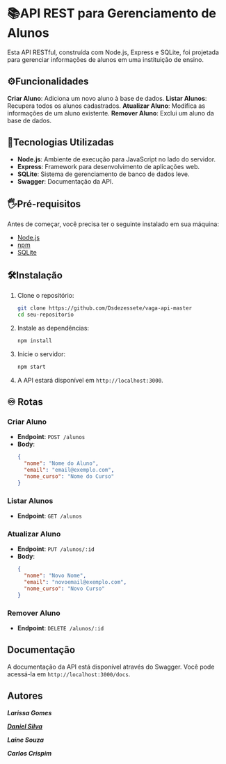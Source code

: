 # 📚API REST para Gerenciamento de Alunos

Esta API RESTful, construída com Node.js, Express e SQLite, foi projetada para gerenciar informações de alunos em uma instituição de ensino.


## ⚙️Funcionalidades

**Criar Aluno**: Adiciona um novo aluno à base de dados.
**Listar Alunos**: Recupera todos os alunos cadastrados.
**Atualizar Aluno**: Modifica as informações de um aluno existente.
**Remover Aluno**: Exclui um aluno da base de dados.

## 🔨Tecnologias Utilizadas

- **Node.js**: Ambiente de execução para JavaScript no lado do servidor.
- **Express**: Framework para desenvolvimento de aplicações web.
- **SQLite**: Sistema de gerenciamento de banco de dados leve.
- **Swagger**: Documentação da API.

## 🖐️Pré-requisitos

Antes de começar, você precisa ter o seguinte instalado em sua máquina:

- [Node.js](https://nodejs.org/)
- [npm](https://www.npmjs.com/)
- [SQLite](https://www.sqlite.org/)

## 🛠️Instalação

1. Clone o repositório:
   ```bash
   git clone https://github.com/Dsdezessete/vaga-api-master
   cd seu-repositorio
   
2. Instale as dependências:
   ```bash
   npm install
   ```

3. Inicie o servidor:
   ```bash
   npm start
   ```

4. A API estará disponível em `http://localhost:3000`.

## ♾ Rotas

### Criar Aluno

- **Endpoint**: `POST /alunos`
- **Body**:
  ```json
  {
    "nome": "Nome do Aluno",
    "email": "email@exemplo.com",
    "nome_curso": "Nome do Curso"
  }
  ```

### Listar Alunos

- **Endpoint**: `GET /alunos`

### Atualizar Aluno

- **Endpoint**: `PUT /alunos/:id`
- **Body**:
  ```json
  {
    "nome": "Novo Nome",
    "email": "novoemail@exemplo.com",
    "nome_curso": "Novo Curso"
  }
  ```

### Remover Aluno

- **Endpoint**: `DELETE /alunos/:id`

## Documentação

A documentação da API está disponível através do Swagger. Você pode acessá-la em `http://localhost:3000/docs`.

## Autores
***Larissa Gomes***

***[Daniel Silva ](https://www.linkedin.com/in/daniel-silva-840b0b242/)***

***Laine Souza***

***Carlos Crispim***
